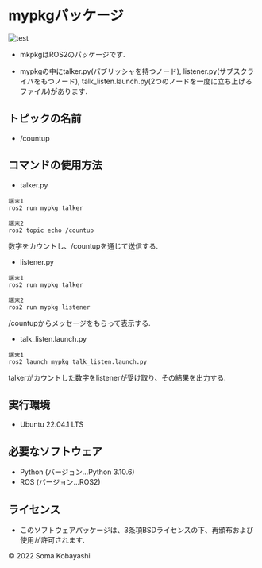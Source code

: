 # mypkgパッケージ
![test](https://github.com/SomaKobayashi/mypkg/actions/workflows/test.yml/badge.svg)

* mkpkgはROS2のパッケージです.

* mypkgの中にtalker.py(パブリッシャを持つノード), listener.py(サブスクライバをもつノード), talk_listen.launch.py(2つのノードを一度に立ち上げるファイル)があります.

## トピックの名前

* /countup

## コマンドの使用方法

* talker.py
```
端末1
ros2 run mypkg talker

端末2
ros2 topic echo /countup
```
数字をカウントし、/countupを通じて送信する.

* listener.py
```
端末1
ros2 run mypkg talker

端末2
ros2 run mypkg listener
```
/countupからメッセージをもらって表示する.

* talk_listen.launch.py
```
端末1
ros2 launch mypkg talk_listen.launch.py
```
talkerがカウントした数字をlistenerが受け取り、その結果を出力する.

## 実行環境

* Ubuntu 22.04.1 LTS

## 必要なソフトウェア

* Python (バージョン…Python 3.10.6)
* ROS (バージョン…ROS2)


## ライセンス

* このソフトウェアパッケージは、3条項BSDライセンスの下、再頒布および使用が許可されます.

© 2022 Soma Kobayashi
